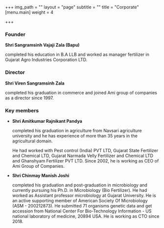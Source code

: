 +++
img_path = ""
layout = "page"
subtitle = ""
title = "Corporate"
[menu.main]
weight = 4

+++
### **Founder**

**Shri Sangramsinh Vajaji Zala (Bapu)**

completed his education in B.A LLB and worked as manager fertilizer in Gujarat Agro Industries Corporation LTD.

### **Director**

**Shri Viren Sangramsinh Zala**

completed his graduation in commerce and joined Ami group of companies as a director since 1997.

### **Key members**

* **Shri Amitkumar Rajnikant Pandya**

  completed his graduation in agriculture from Navsari agriculture university and he has experience of more than 35 years in the agricultural domain.

  He had worked with Pest control (India) PVT LTD, Gujarat State Fertilizer and Chemical LTD, Gujarat Narmada Velly Fertilizer and Chemical LTD and Ghanshyam Fertilizer PVT LTD. Since 2002, he is working as CEO of Ami Group of Companies.
* **Shri Chinmay Manish Joshi**

  completed his graduation and post-graduation in microbiology and currently pursuing his Ph.D. in Microbiology (Bio Fertilizer). He had worked as Assistant professor microbiology at Gujarat University. He is an active supporting member of American Society Of Microbiology (ASM - 200212873). He submitted 71 organisms genetic data and get accession from National Center For Bio-Technology Information - US national laboratory of medicine, 20894 USA. He is working as CTO since 2018. 